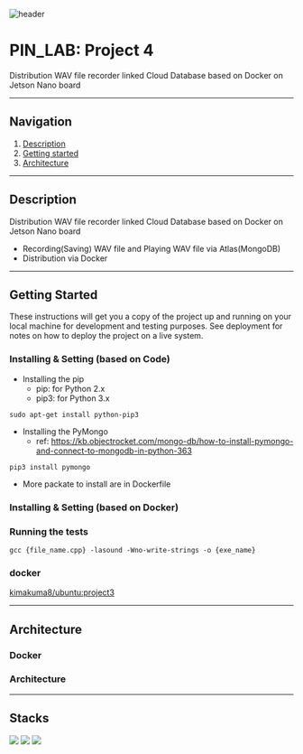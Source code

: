 ![header](https://capsule-render.vercel.app/api?type=soft&color=006EDB&fontColor=DEEAF7&height=200&section=header&text=PIN_LAB&desc=Project%204&descAlignY=80&fontSize=90)
# PIN_LAB: Project 4

Distribution WAV file recorder linked Cloud Database based on Docker on Jetson Nano board

---

## Navigation
1. [Description](#Description)
2. [Getting started](#Getting-Started)
3. [Architecture](#Architecture)

---

## Description
Distribution WAV file recorder linked Cloud Database based on Docker on Jetson Nano board
- Recording(Saving) WAV file and Playing WAV file via Atlas(MongoDB)
- Distribution via Docker

---

## Getting Started

These instructions will get you a copy of the project up and running on your local machine for development and testing purposes. 
See deployment for notes on how to deploy the project on a live system.

### Installing & Setting (based on Code)
- Installing the pip
    - pip: for Python 2.x
    - pip3: for Python 3.x
```console
sudo apt-get install python-pip3
```

- Installing the PyMongo
    - ref: https://kb.objectrocket.com/mongo-db/how-to-install-pymongo-and-connect-to-mongodb-in-python-363
```console
pip3 install pymongo
```

- More packate to install are in Dockerfile

### Installing & Setting (based on Docker)

### Running the tests
```console
gcc {file_name.cpp} -lasound -Wno-write-strings -o {exe_name}
```

### docker
[kimakuma8/ubuntu:project3](https://hub.docker.com/layers/kimakuma8/ubuntu/project3/images/sha256-a7c68cba54a68254646067b6d37e700e0ff1d643d7900beafe8b2a5fcd9ea4f2?context=repo)

---

## Architecture
### Docker


### Architecture

---

## Stacks
<img src="https://img.shields.io/badge/C-A8B9CC?style=for-the-badge&logo=C&logoColor=white"> <img src="https://img.shields.io/badge/Raspbian-A22846?style=for-the-badge&logo=Raspberry Pi&logoColor=white"> <img src="https://img.shields.io/badge/Docker-2496ED?style=for-the-badge&logo=Docker&logoColor=white">
